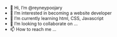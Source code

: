 - 👋 Hi, I’m @reyneypoojary
- 👀 I’m interested in becoming a website developer
- 🌱 I’m currently learning html, CSS, Javascript
- 💞️ I’m looking to collaborate on ...
- 📫 How to reach me ...

<!---
reyneypoojary/reyneypoojary is a ✨ special ✨ repository because its `README.md` (this file) appears on your GitHub profile.
You can click the Preview link to take a look at your changes.
--->
